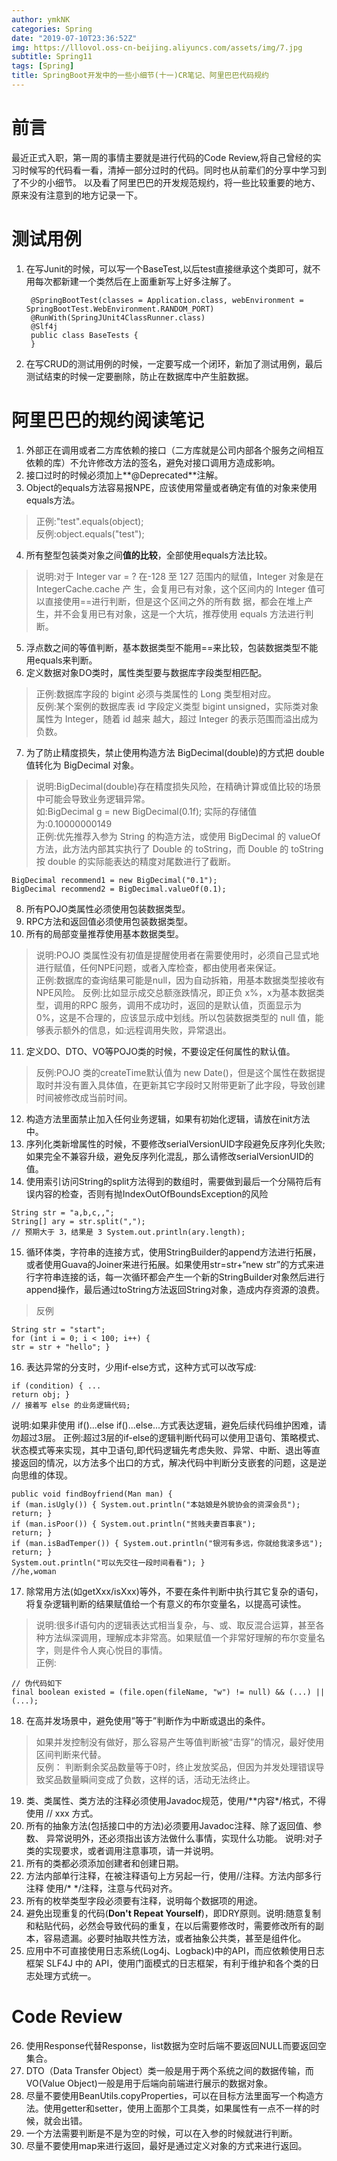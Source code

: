 ```yaml
---
author: ymkNK
categories: Spring
date: "2019-07-10T23:36:52Z"
img: https://lllovol.oss-cn-beijing.aliyuncs.com/assets/img/7.jpg
subtitle: Spring11
tags: [Spring]
title: SpringBoot开发中的一些小细节(十一)CR笔记、阿里巴巴代码规约
---
```

# 前言
最近正式入职，第一周的事情主要就是进行代码的Code Review,将自己曾经的实习时候写的代码看一看，清掉一部分过时的代码。同时也从前辈们的分享中学习到了不少的小细节。
以及看了阿里巴巴的开发规范规约，将一些比较重要的地方、原来没有注意到的地方记录一下。


# 测试用例

1. 在写Junit的时候，可以写一个BaseTest,以后test直接继承这个类即可，就不用每次都新建一个类然后在上面重新写上好多注解了。


		@SpringBootTest(classes = Application.class, webEnvironment = SpringBootTest.WebEnvironment.RANDOM_PORT)  
		@RunWith(SpringJUnit4ClassRunner.class)  
		@Slf4j  
		public class BaseTests {
		}


2. 在写CRUD的测试用例的时候，一定要写成一个闭环，新加了测试用例，最后测试结束的时候一定要删除，防止在数据库中产生脏数据。

# 阿里巴巴的规约阅读笔记

1. 外部正在调用或者二方库依赖的接口（二方库就是公司内部各个服务之间相互依赖的库）不允许修改方法的签名，避免对接口调用方造成影响。
2. 接口过时的时候必须加上**@Deprecated**注解。
3. Object的equals方法容易报NPE，应该使用常量或者确定有值的对象来使用equals方法。
>正例:"test".equals(object);  
>反例:object.equals("test");	

4. 所有整型包装类对象之间**值的比较**，全部使用equals方法比较。
>说明:对于 Integer var = ? 在-128 至 127 范围内的赋值，Integer 对象是在 IntegerCache.cache 产 生，会复用已有对象，这个区间内的 Integer 值可以直接使用==进行判断，但是这个区间之外的所有数 据，都会在堆上产生，并不会复用已有对象，这是一个大坑，推荐使用 equals 方法进行判断。

5. 浮点数之间的等值判断，基本数据类型不能用==来比较，包装数据类型不能用equals来判断。
6. 定义数据对象DO类时，属性类型要与数据库字段类型相匹配。
>正例:数据库字段的 bigint 必须与类属性的 Long 类型相对应。  
>反例:某个案例的数据库表 id 字段定义类型 bigint unsigned，实际类对象属性为 Integer，随着 id 越来 越大，超过 Integer 的表示范围而溢出成为负数。

7. 为了防止精度损失，禁止使用构造方法 BigDecimal(double)的方式把 double 值转化为 BigDecimal 对象。 
>说明:BigDecimal(double)存在精度损失风险，在精确计算或值比较的场景中可能会导致业务逻辑异常。   
>如:BigDecimal g = new BigDecimal(0.1f); 实际的存储值为:0.10000000149  
>正例:优先推荐入参为 String 的构造方法，或使用 BigDecimal 的 valueOf 方法，此方法内部其实执行了 Double 的 toString，而 Double 的 toString 按 double 的实际能表达的精度对尾数进行了截断。
```
BigDecimal recommend1 = new BigDecimal("0.1");
BigDecimal recommend2 = BigDecimal.valueOf(0.1);
```

8. 所有POJO类属性必须使用包装数据类型。
9. RPC方法和返回值必须使用包装数据类型。
10. 所有的局部变量推荐使用基本数据类型。
>说明:POJO 类属性没有初值是提醒使用者在需要使用时，必须自己显式地进行赋值，任何NPE问题，或者入库检查，都由使用者来保证。  
>正例:数据库的查询结果可能是null，因为自动拆箱，用基本数据类型接收有NPE风险。 反例:比如显示成交总额涨跌情况，即正负 x%，x为基本数据类型，调用的RPC 服务，调用不成功时，返回的是默认值，页面显示为 0%，这是不合理的，应该显示成中划线。所以包装数据类型的 null 值，能 够表示额外的信息，如:远程调用失败，异常退出。

11. 定义DO、DTO、VO等POJO类的时候，不要设定任何属性的默认值。
>反例:POJO 类的createTime默认值为 new Date()，但是这个属性在数据提取时并没有置入具体值，在更新其它字段时又附带更新了此字段，导致创建时间被修改成当前时间。

12. 构造方法里面禁止加入任何业务逻辑，如果有初始化逻辑，请放在init方法中。
13. 序列化类新增属性的时候，不要修改serialVersionUID字段避免反序列化失败;如果完全不兼容升级，避免反序列化混乱，那么请修改serialVersionUID的值。
14. 使用索引访问String的split方法得到的数组时，需要做到最后一个分隔符后有误内容的检查，否则有抛IndexOutOfBoundsException的风险
>
```
String str = "a,b,c,,";
String[] ary = str.split(",");
// 预期大于 3，结果是 3 System.out.println(ary.length);
```

15. 循环体类，字符串的连接方式，使用StringBuilder的append方法进行拓展，或者使用Guava的Joiner来进行拓展。如果使用str=str+“new str”的方式来进行字符串连接的话，每一次循环都会产生一个新的StringBuilder对象然后进行append操作，最后通过toString方法返回String对象，造成内存资源的浪费。
>反例
```
String str = "start";
for (int i = 0; i < 100; i++) {
str = str + "hello"; }
```

16. 表达异常的分支时，少用if-else方式，这种方式可以改写成:
>
```
if (condition) { ...
return obj; }
// 接着写 else 的业务逻辑代码;
```
说明:如果非使用 if()...else if()...else...方式表达逻辑，避免后续代码维护困难，请勿超过3层。 正例:超过3层的if-else的逻辑判断代码可以使用卫语句、策略模式、状态模式等来实现，其中卫语句,即代码逻辑先考虑失败、异常、中断、退出等直接返回的情况，以方法多个出口的方式，解决代码中判断分支嵌套的问题，这是逆向思维的体现。
```
public void findBoyfriend(Man man) {
if (man.isUgly()) { System.out.println("本姑娘是外貌协会的资深会员");
return; }
if (man.isPoor()) { System.out.println("贫贱夫妻百事哀");
return; }
if (man.isBadTemper()) { System.out.println("银河有多远，你就给我滚多远");
return; }
System.out.println("可以先交往一段时间看看"); }
//he,woman
```

17. 除常用方法(如getXxx/isXxx)等外，不要在条件判断中执行其它复杂的语句，将复杂逻辑判断的结果赋值给一个有意义的布尔变量名，以提高可读性。
>说明:很多if语句内的逻辑表达式相当复杂，与、或、取反混合运算，甚至各种方法纵深调用，理解成本非常高。如果赋值一个非常好理解的布尔变量名字，则是件令人爽心悦目的事情。  
正例:
```
// 伪代码如下
final boolean existed = (file.open(fileName, "w") != null) && (...) || (...);
```

18. 在高并发场景中，避免使用”等于”判断作为中断或退出的条件。
>如果并发控制没有做好，那么容易产生等值判断被“击穿”的情况，最好使用区间判断来代替。  
>反例： 判断剩余奖品数量等于0时，终止发放奖品，但因为并发处理错误导致奖品数量瞬间变成了负数，这样的话，活动无法终止。

19. 类、类属性、类方法的注释必须使用Javadoc规范，使用/\*\*内容\*/格式，不得使用 // xxx 方式。
20. 所有的抽象方法(包括接口中的方法)必须要用Javadoc注释、除了返回值、参数、 异常说明外，还必须指出该方法做什么事情，实现什么功能。 说明:对子类的实现要求，或者调用注意事项，请一并说明。
21. 所有的类都必须添加创建者和创建日期。
22. 方法内部单行注释，在被注释语句上方另起一行，使用//注释。方法内部多行注释 
使用/\* \*/注释，注意与代码对齐。
23. 所有的枚举类型字段必须要有注释，说明每个数据项的用途。
24. 避免出现重复的代码(**Don't Repeat Yourself**)，即DRY原则。说明:随意复制和粘贴代码，必然会导致代码的重复，在以后需要修改时，需要修改所有的副本，容易遗漏。必要时抽取共性方法，或者抽象公共类，甚至是组件化。
25. 应用中不可直接使用日志系统(Log4j、Logback)中的API，而应依赖使用日志框架 SLF4J 中的 API，使用门面模式的日志框架，有利于维护和各个类的日志处理方式统一。

# Code Review
26. 使用Response<T>代替Response，list数据为空时后端不要返回NULL而要返回空集合。
27. DTO（Data Transfer Object）类一般是用于两个系统之间的数据传输，而VO(Value Object)一般是用于后端向前端进行展示的数据对象。
28. 尽量不要使用BeanUtils.copyProperties，可以在目标方法里面写一个构造方法。使用getter和setter，使用上面那个工具类，如果属性有一点不一样的时候，就会出错。
29. 一个方法需要判断是不是为空的时候，可以在入参的时候就进行判断。
30. 尽量不要使用map来进行返回，最好是通过定义对象的方式来进行返回。
